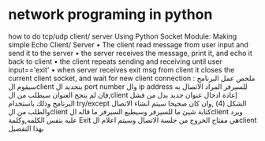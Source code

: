 ﻿
# network programing in python

how to do tcp/udp client/ server
Using Python Socket Module: Making simple Echo Client/ Server
• The client read message from user input and send it to the server
• the server receives the message, print it, and echo it back to client
• the client repeats sending and receiving until user input=='exit'
• when server receives exit msg from client it closes the current
client socket, and wait for new client connection
ملخص عمل البرنامج :
سيقوم الclient بتحديد ال  port number وال ip address للسيرفر المراد الاتصال به ,فان لم ينجح العنوان سيطلب من الclient إعادة ادخال عنوان جديد بدل من فشل البرنامح وذلك باستخدام try/except الشكل (4) ,وان كان صحيحا سيتم انشاء الاتصال والطلب من الclient  كتابة شيئ ما للسيرفر وسيطبع السيرفر ما قاله الclient ويرد عليه بنفس الكلمه,وكلمة Exit هي مفتاح الخروج من جلسة الاتصال وسيتم اعلام الclient  بهذا التفصيل
